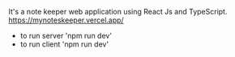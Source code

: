 It's a note keeper web application using React Js and TypeScript. https://mynoteskeeper.vercel.app/

* to run server 'npm run dev'
* to run client 'npm run dev'
